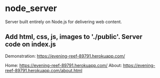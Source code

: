 # node_server
Server built entirely on Node.js for delivering web content. 

Add html, css, js, images to './public'. 
Server code on index.js 
---------------------------------------------------------------------
Demonstration: https://evening-reef-89791.herokuapp.com/

Home: https://evening-reef-89791.herokuapp.com/
About: https://evening-reef-89791.herokuapp.com/about.html


